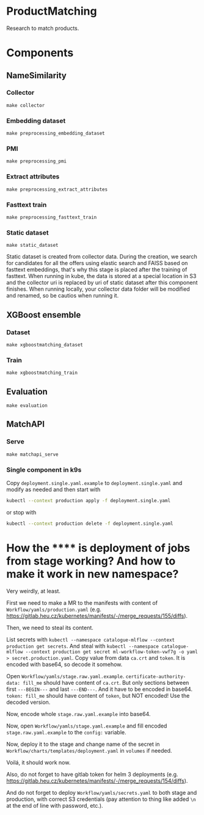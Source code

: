 # ProductMatching

Research to match products.

# Components

## NameSimilarity

### Collector

```
make collector
```

### Embedding dataset

```
make preprocessing_embedding_dataset
```

### PMI

```
make preprocessing_pmi
```

### Extract attributes

```
make preprocessing_extract_attributes
```

### Fasttext train

```
make preprocessing_fasttext_train
```

### Static dataset

```
make static_dataset
```
Static dataset is created from collector data. 
During the creation, we search for candidates for all the offers using elastic search and FAISS based on fasttext embeddings, that's why this stage is placed after the training of fasttext. When running in kube, the data is stored at a special location in S3 and the collector uri is replaced by uri of static dataset after this component finishes. When running locally, your collector data folder will be modified and renamed, so be cautios when running it.

## XGBoost ensemble

### Dataset

```
make xgboostmatching_dataset
```

### Train

```
make xgboostmatching_train
```

## Evaluation
```
make evaluation
```

## MatchAPI

### Serve

```
make matchapi_serve
```

### Single component in k9s

Copy `deployment.single.yaml.example` to `deployment.single.yaml` and modify as needed and then start with

```sh
kubectl --context production apply -f deployment.single.yaml
```

or stop with

```sh
kubectl --context production delete -f deployment.single.yaml
```

# How the **** is deployment of jobs from stage working? And how to make it work in new namespace?

Very weirdly, at least.

First we need to make a MR to the manifests with content of `Workflow/yamls/production.yaml` (e.g. https://gitlab.heu.cz/kubernetes/manifests/-/merge_requests/155/diffs).

Then, we need to steal its content.

List secrets with `kubectl --namespace catalogue-mlflow --context production get secrets`.
And steal with `kubectl --namespace catalogue-mlflow --context production get secret ml-workflow-token-vwf7g -o yaml > secret.production.yaml`.
Copy value from data `ca.crt` and `token`. It is encoded with base64, so decode it somehow.

Open `Workflow/yamls/stage.raw.yaml.example`.
`certificate-authority-data: fill_me` should have content of `ca.crt`. But only sections between first `---BEGIN---` and last `---END---`. And it have to be encoded in base64.
`token: fill_me` should have content of `token`, but NOT encoded! Use the decoded version.

Now, encode whole `stage.raw.yaml.example` into base64.

Now, open `Workflow/yamls/stage.yaml.example` and fill encoded `stage.raw.yaml.example` to the `config:` variable.

Now, deploy it to the stage and change name of the secret in `Workflow/charts/templates/deployment.yaml` in `volumes` if needed.

Voilá, it should work now.

Also, do not forget to have gitlab token for helm 3 deployments (e.g. https://gitlab.heu.cz/kubernetes/manifests/-/merge_requests/154/diffs).

And do not forget to deploy `Workflow/yamls/secrets.yaml` to both stage and production, with correct S3 credentials (pay attention to thing like added `\n` at the end of line with password, etc.).
